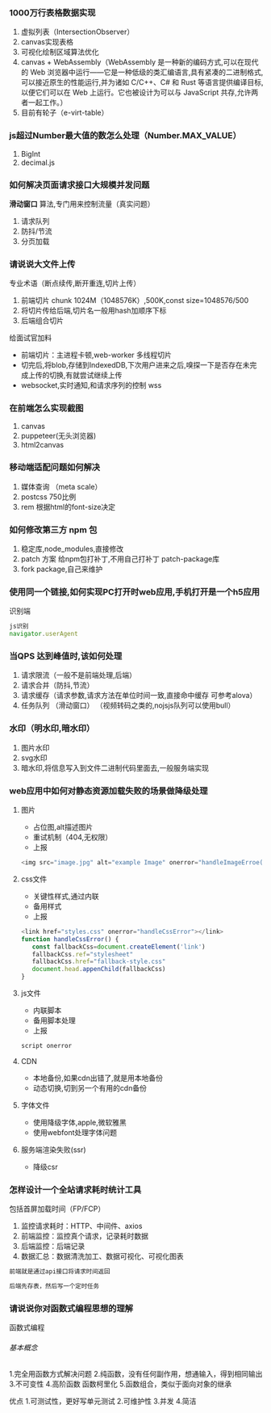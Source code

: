### 1000万行表格数据实现

1. 虚拟列表（IntersectionObserver）
2. canvas实现表格
3. 可视化绘制区域算法优化
4. canvas + WebAssembly（WebAssembly 是一种新的编码方式,可以在现代的 Web 浏览器中运行——它是一种低级的类汇编语言,具有紧凑的二进制格式,可以接近原生的性能运行,并为诸如 C/C++、C# 和 Rust 等语言提供编译目标,以便它们可以在 Web 上运行。它也被设计为可以与 JavaScript 共存,允许两者一起工作。）
5. 目前有轮子（e-virt-table）

### js超过Number最大值的数怎么处理（Number.MAX_VALUE）

1. BigInt
2. decimal.js

### 如何解决页面请求接口大规模并发问题

**滑动窗口** 算法,专门用来控制流量（真实问题）

1. 请求队列
2. 防抖/节流
3. 分页加载

### 请说说大文件上传

专业术语（断点续传,断开重连,切片上传）

1. 前端切片 chunk 1024M（1048576K）,500K,const size=1048576/500
2. 将切片传给后端,切片名一般用hash加顺序下标
3. 后端组合切片

给面试官加料

- 前端切片：主进程卡顿,web-worker 多线程切片
- 切完后,将blob,存储到IndexedDB,下次用户进来之后,嗅探一下是否存在未完成上传的切换,有就尝试继续上传
- websocket,实时通知,和请求序列的控制 wss

### 在前端怎么实现截图

1. canvas
2. puppeteer(无头浏览器)
3. html2canvas

### 移动端适配问题如何解决

1. 媒体查询 （meta scale）
2. postcss  750比例
3. rem 根据html的font-size决定

### 如何修改第三方 npm 包

1. 稳定库,node_modules,直接修改
2. patch 方案  给npm包打补丁,不用自己打补丁  patch-package库
3. fork package,自己来维护

### 使用同一个链接,如何实现PC打开时web应用,手机打开是一个h5应用

识别端

```js
js识别
navigator.userAgent
```

### 当QPS 达到峰值时,该如何处理

1. 请求限流（一般不是前端处理,后端）
2. 请求合并（防抖,节流）
3. 请求缓存（请求参数,请求方法在单位时间一致,直接命中缓存 可参考alova）
4. 任务队列 （滑动窗口） （视频转码之类的,nojsjs队列可以使用bull）

### 水印（明水印,暗水印）

1. 图片水印
2. svg水印
3. 暗水印,将信息写入到文件二进制代码里面去,一般服务端实现

### web应用中如何对静态资源加载失败的场景做降级处理

1. 图片
    - 占位图,alt描述图片
    - 重试机制（404,无权限）
    - 上报

     ```js
    <img src="image.jpg" alt="example Image" onerror="handleImageErroe(this)"></img>
    ```

2. css文件  
    - 关键性样式,通过内联
    - 备用样式
    - 上报

    ```js
    <link href="styles.css" onerror="handleCssError"></link>
    function handleCssError() {
       const fallbackCss=document.createElement('link')
       fallbackCss.ref="stylesheet"
       fallbackCss.href="fallback-style.css"
       document.head.appenChild(fallbackCss)
    }
    ```

3. js文件
   - 内联脚本
   - 备用脚本处理
   - 上报

    ```js
    script onerror
    ```

4. CDN
   - 本地备份,如果cdn出错了,就是用本地备份
   - 动态切换,切到另一个有用的cdn备份
5. 字体文件
    - 使用降级字体,apple,微软雅黑
    - 使用webfont处理字体问题
6. 服务端渲染失败(ssr)
    - 降级csr

### 怎样设计一个全站请求耗时统计工具

包括首屏加载时间（FP/FCP）

1. 监控请求耗时：HTTP、中间件、axios
2. 前端监控：监控真个请求，记录耗时数据
3. 后端监控：后端记录
4. 数据汇总：数据清洗加工、数据可视化、可视化图表

```js
前端就是通过api接口将请求时间返回

后端先存表，然后写一个定时任务

```

### 请说说你对函数式编程思想的理解

函数式编程

###### 基本概念

1.完全用函数方式解决问题
2.纯函数，没有任何副作用，想通输入，得到相同输出
3.不可变性
4.高阶函数 函数柯里化
5.函数组合，类似于面向对象的继承

优点
1.可测试性，更好写单元测试
2.可维护性
3.并发
4.简洁
